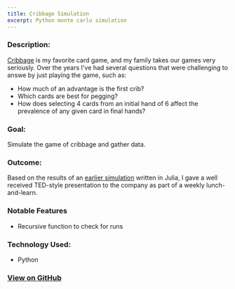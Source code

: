 ```yaml
---
title: Cribbage Simulation
excerpt: Python monte carlo simulation
---
```

### Description:
[Cribbage](https://en.wikipedia.org/wiki/Cribbage) is my favorite card game, and my family takes our games very seriously. Over the years I've had several questions that were challenging to answe by just playing the game, such as:
* How much of an advantage is the first crib?
* Which cards are best for pegging?
* How does selecting 4 cards from an initial hand of 6 affect the prevalence of any given card in final hands?

### Goal:
Simulate the game of cribbage and gather data.

### Outcome:
Based on the results of an [earlier simulation](https://github.com/matthewjrogers/julia_plays_cribbage) written in Julia, I gave a well received TED-style presentation to the company as part of a weekly lunch-and-learn.

### Notable Features
* Recursive function to check for runs

### Technology Used:
* Python

### [View on GitHub](https://github.com/matthewjrogers/cribbage_py)
